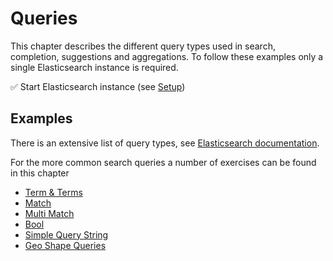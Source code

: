 # Queries

This chapter describes the different query types used in search, completion, suggestions and aggregations. To follow these examples only a single Elasticsearch instance is required.

✅ Start Elasticsearch instance (see [Setup](./../introduction/setup.md))

## Examples

There is an extensive list of query types, see [Elasticsearch documentation](https://www.elastic.co/guide/en/elasticsearch/reference/current/query-dsl.html).

For the more common search queries a number of exercises can be found in this chapter

* [Term & Terms](./term.md)
* [Match](./match.md)
* [Multi Match](./multi_match.md)
* [Bool](./bool.md)
* [Simple Query String](./query_string.md)
* [Geo Shape Queries](./geo_shape.md)
